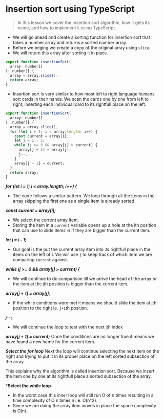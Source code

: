 # Insertion sort using TypeScript
> In this lesson we cover the insertion sort algorithm, how it gets its name, and how to implement it using TypeScript.

* We will go ahead and create a sorting function for insertion sort that takes a number array and returns a sorted number array.
* Before we beging we create a copy of the original array using `slice`.
* We will return this array after sorting it in place.
```js
export function insertionSort(
  array: number[]
): number[] {
  array = array.slice();
  return array;
}
```
* Insertion sort is very similar to how most left to right language humans sort cards in their hands. We scan the cards one by one from left to right, inserting each individual card to its rightfull place on the left.

```js
export function insertionSort(
  array: number[]
): number[] {
  array = array.slice();
  for (let i = 1; i < array.length; i++) {
    const current = array[i];
    let j = i - 1;
    while (j >= 0 && array[j] > current) {
      array[j + 1] = array[j];
      j--;
    }
    array[j + 1] = current;
  }
  return array;
}
```

***for (let i = 1; i < array.length; i++) {***
* The code follows a similar pattern. We loop through all the items in the array skipping the first one as a single item is already sorted.

***const current = array[i];***
* We select the current array item.
* Storing the item in a `current` variable opens up a hole at the ith position that can use to slide items in if they are bigger than the current item.

***let j = i - 1;***
* Our goal is the put the current array item into its rightfull place in the items on the left of i. We will use `j` to keep track of which item we are comparing `current` against.

***while (j >= 0 && array[j] > current) {***
* We will continue to do comparison till we arrive the head of the array *or* the item at the jth position is bigger than the current item.

***array[j + 1] = array[j];*** 
* If the while conditions were met it means we should slide the item at jth position to the right ie. `j+1`th position.

***j--;***
* We will continue the loop to test with the next jth index

***array[j + 1] = current;***
Once the conditions are no longer true it means we have found a new home for the current item.

***Select the for loop***
Next the loop will continue selecting the next item on the right and trying to put it in its proper place on the left sorted subsection of the array.

This explains why the algorithm is called insertion sort. Because we insert the item one by one at its rightfull place a sorted subsection of the array.

***Select the while loop**
* In the worst case this inner loop will still run O of n times resulting in a time complexity of O n times n i.e. O(n^2).
* Since we are doing the array item moves in place the space complexity is O(n).
